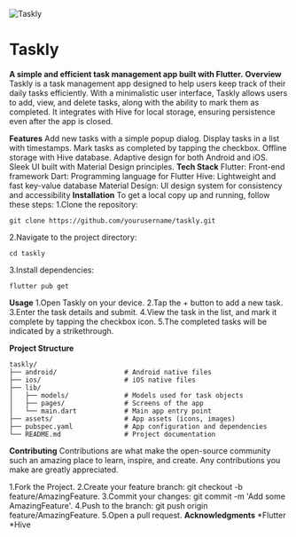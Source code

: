 ![Taskly](https://github.com/user-attachments/assets/ca725225-c2ef-46cc-8f22-49f99e816e97)
# Taskly
**A simple and efficient task management app built with Flutter.**
**Overview**
Taskly is a task management app designed to help users keep track of their daily tasks efficiently. With a minimalistic user interface, Taskly allows users to add, view, and delete tasks, along with the ability to mark them as completed. It integrates with Hive for local storage, ensuring persistence even after the app is closed.

**Features**
Add new tasks with a simple popup dialog.
Display tasks in a list with timestamps.
Mark tasks as completed by tapping the checkbox.
Offline storage with Hive database.
Adaptive design for both Android and iOS.
Sleek UI built with Material Design principles.
**Tech Stack**
Flutter: Front-end framework
Dart: Programming language for Flutter
Hive: Lightweight and fast key-value database
Material Design: UI design system for consistency and accessibility
**Installation**
To get a local copy up and running, follow these steps:
1.Clone the repository:
```
git clone https://github.com/yourusername/taskly.git
```
2.Navigate to the project directory:
```
cd taskly
```
3.Install dependencies:
```
flutter pub get
```
**Usage**
1.Open Taskly on your device.
2.Tap the + button to add a new task.
3.Enter the task details and submit.
4.View the task in the list, and mark it complete by tapping the checkbox icon.
5.The completed tasks will be indicated by a strikethrough.

**Project Structure**
```
taskly/
├── android/                 # Android native files
├── ios/                     # iOS native files
├── lib/
│   ├── models/              # Models used for task objects
│   ├── pages/               # Screens of the app
│   └── main.dart            # Main app entry point
├── assets/                  # App assets (icons, images)
├── pubspec.yaml             # App configuration and dependencies
└── README.md                # Project documentation
```
**Contributing**
Contributions are what make the open-source community such an amazing place to learn, inspire, and create. Any contributions you make are greatly appreciated.

1.Fork the Project.
2.Create your feature branch: git checkout -b feature/AmazingFeature.
3.Commit your changes: git commit -m 'Add some AmazingFeature'.
4.Push to the branch: git push origin feature/AmazingFeature.
5.Open a pull request.
**Acknowledgments**
*Flutter
*Hive

